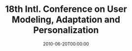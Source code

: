 ---
acronym: UMAP-2010
date: '2010-06-20T00:00:00'
ext_url: http://web41.its.hawaii.edu/www.hawaii.edu/UMAP2010/
location: Hawaii, Hawaii, USA
submission_date: '2010-01-11T00:00:00'
title: 18th Intl. Conference on User Modeling, Adaptation and Personalization
---